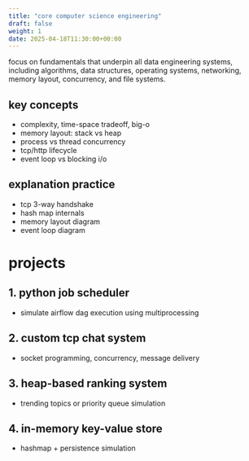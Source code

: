```yaml
---
title: "core computer science engineering"
draft: false
weight: 1
date: 2025-04-18T11:30:00+00:00
---
```


focus on fundamentals that underpin all data engineering systems, including algorithms, data structures, operating systems, networking, memory layout, concurrency, and file systems.

## key concepts

- complexity, time-space tradeoff, big-o
- memory layout: stack vs heap
- process vs thread concurrency
- tcp/http lifecycle
- event loop vs blocking i/o

## explanation practice

- tcp 3-way handshake
- hash map internals
- memory layout diagram
- event loop diagram

# projects

## 1. python job scheduler

- simulate airflow dag execution using multiprocessing

## 2. custom tcp chat system

- socket programming, concurrency, message delivery

## 3. heap-based ranking system

- trending topics or priority queue simulation

## 4. in-memory key-value store

- hashmap + persistence simulation
